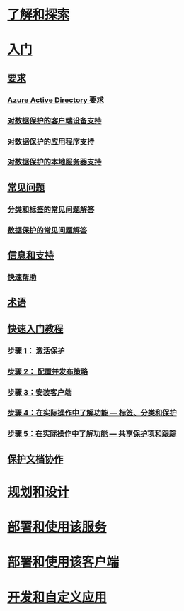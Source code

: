 # [了解和探索](/information-protection/understand-explore/what-is-information-protection)
# [入门](requirements-azure-rms.md)
## [要求](requirements.md)
### [Azure Active Directory 要求](requirements-azure-ad.md)
### [对数据保护的客户端设备支持](requirements-client-devices.md)
### [对数据保护的应用程序支持](requirements-applications.md)
### [对数据保护的本地服务器支持](requirements-servers.md)
## [常见问题](faqs.md)
### [分类和标签的常见问题解答](faqs-infoprotect.md)
### [数据保护的常见问题解答](faqs-rms.md)
## [信息和支持](information-support.md)
### [快速帮助](help-bot.md)
## [术语](terminology.md)
## [快速入门教程](infoprotect-quick-start-tutorial.md)
### [步骤 1： 激活保护](infoprotect-tutorial-step1.md)
### [步骤 2： 配置并发布策略](infoprotect-tutorial-step2.md)
### [步骤 3：安装客户端](infoprotect-tutorial-step3.md)
### [步骤 4：在实际操作中了解功能 — 标签、分类和保护](infoprotect-tutorial-step4.md)
### [步骤 5：在实际操作中了解功能 — 共享保护项和跟踪](infoprotect-tutorial-step5.md)
## [保护文档协作](secure-collaboration-documents.md)
# [规划和设计](/information-protection/plan-design/deployment-roadmap)
# [部署和使用该服务](/information-protection/deploy-use/activate-service)
# [部署和使用该客户端](/information-protection/rms-client/use-client)
# [开发和自定义应用](/information-protection/develop/developers-guide)

